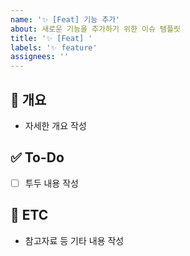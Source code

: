 ```yaml
---
name: '✨ [Feat] 기능 추가'
about: 새로운 기능을 추가하기 위한 이슈 템플릿
title: '✨ [Feat] '
labels: '✨ feature'
assignees: ''
---
```

## 📝 개요
- 자세한 개요 작성
## ✅ To-Do
- [ ] 투두 내용 작성
## 👀 ETC
- 참고자료 등 기타 내용 작성

